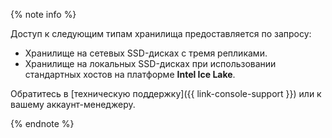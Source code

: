 {% note info %}


Доступ к следующим типам хранилища предоставляется по запросу:

* Хранилище на сетевых SSD-дисках с тремя репликами.
* Хранилище на локальных SSD-дисках при использовании стандартных хостов на платформе **Intel Ice Lake**.

Обратитесь в [техническую поддержку]({{ link-console-support }}) или к вашему аккаунт-менеджеру.


{% endnote %}
